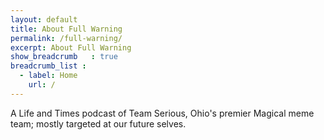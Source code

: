 ```yaml
---
layout: default
title: About Full Warning
permalink: /full-warning/
excerpt: About Full Warning
show_breadcrumb   : true
breadcrumb_list :
  - label: Home
    url: /
---
```


A Life and Times podcast of Team Serious, Ohio's premier Magical meme team; mostly targeted at our future selves.

